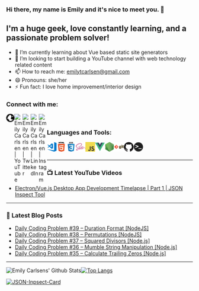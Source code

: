 ### Hi there, my name is Emily and it's nice to meet you. 👋

## I'm a huge geek, love constantly learning, and a passionate problem solver!
- 🌱 I’m currently learning about Vue based static site generators
- 👯 I’m looking to start building a YouTube channel with web technology related content
- 📫 How to reach me: emilytcarlsen@gmail.com
- 😄 Pronouns: she/her
- ⚡ Fun fact: I love home improvement/interior design

### Connect with me:

[<img align="left" alt="Emily Carlsen" width="22px" src="https://raw.githubusercontent.com/iconic/open-iconic/master/svg/globe.svg" />][website]
[<img align="left" alt="Emily Carlsen | YouTube" width="22px" src="https://cdn.jsdelivr.net/npm/simple-icons@v3/icons/youtube.svg" />][youtube]
[<img align="left" alt="Emily Carlsen | Twitter" width="22px" src="https://cdn.jsdelivr.net/npm/simple-icons@v3/icons/twitter.svg" />][twitter]
[<img align="left" alt="Emily Carlsen | LinkedIn" width="22px" src="https://cdn.jsdelivr.net/npm/simple-icons@v3/icons/linkedin.svg" />][linkedin]
[<img align="left" alt="Emily Carlsen | Instagram" width="22px" src="https://cdn.jsdelivr.net/npm/simple-icons@v3/icons/instagram.svg" />][instagram]

<br />

### Languages and Tools:

<img align="left" alt="Visual Studio Code" width="26px" src="https://raw.githubusercontent.com/github/explore/80688e429a7d4ef2fca1e82350fe8e3517d3494d/topics/visual-studio-code/visual-studio-code.png" />
<img align="left" alt="HTML5" width="26px" src="https://raw.githubusercontent.com/github/explore/80688e429a7d4ef2fca1e82350fe8e3517d3494d/topics/html/html.png" />
<img align="left" alt="CSS3" width="26px" src="https://raw.githubusercontent.com/github/explore/80688e429a7d4ef2fca1e82350fe8e3517d3494d/topics/css/css.png" />
<img align="left" alt="Sass" width="26px" src="https://raw.githubusercontent.com/github/explore/80688e429a7d4ef2fca1e82350fe8e3517d3494d/topics/sass/sass.png" />
<img align="left" alt="JavaScript" width="26px" src="https://raw.githubusercontent.com/github/explore/80688e429a7d4ef2fca1e82350fe8e3517d3494d/topics/javascript/javascript.png" />
<img align="left" alt="Vue" width="26px" src="https://raw.githubusercontent.com/github/explore/80688e429a7d4ef2fca1e82350fe8e3517d3494d/topics/vue/vue.png" />
<img align="left" alt="Node.js" width="26px" src="https://raw.githubusercontent.com/github/explore/80688e429a7d4ef2fca1e82350fe8e3517d3494d/topics/nodejs/nodejs.png" />
<img align="left" alt="Git" width="26px" src="https://raw.githubusercontent.com/github/explore/80688e429a7d4ef2fca1e82350fe8e3517d3494d/topics/git/git.png" />
<img align="left" alt="GitHub" width="26px" src="https://raw.githubusercontent.com/github/explore/78df643247d429f6cc873026c0622819ad797942/topics/github/github.png" />
<img align="left" alt="Linux" width="26px" src="https://raw.githubusercontent.com/github/explore/80688e429a7d4ef2fca1e82350fe8e3517d3494d/topics/terminal/terminal.png" />

<br />
<br />

---

### 📺 Latest YouTube Videos
<!-- YOUTUBE:START -->
- [Electron/Vue.js Desktop App Development Timelapse | Part 1 | JSON Inspect Tool](https://www.youtube.com/watch?v=vQhnMQ73H-8)
<!-- YOUTUBE:END -->

---

### 📕 Latest Blog Posts
<!-- BLOG-POST-LIST:START -->
- [Daily Coding Problem #39 – Duration Format [NodeJS]](https://emilyplusplus.wordpress.com/2020/05/19/daily-coding-problem-39-duration-format-nodejs/)
- [Daily Coding Problem #38 – Permutations [NodeJS]](https://emilyplusplus.wordpress.com/2020/05/18/daily-coding-problem-38-permutations-nodejs/)
- [Daily Coding Problem #37 – Squared Divisors [Node.js]](https://emilyplusplus.wordpress.com/2020/05/15/daily-coding-problem-37-squared-divisors-node-js/)
- [Daily Coding Problem #36 – Mumble String Manipulation [Node.js]](https://emilyplusplus.wordpress.com/2020/05/13/daily-coding-problem-36-mumble-string-manipulation-node-js/)
- [Daily Coding Problem #35 – Calculate Trailing Zeros [Node.js]](https://emilyplusplus.wordpress.com/2020/05/04/daily-coding-problem-35-calculate-trailing-zeros-node-js/)
<!-- BLOG-POST-LIST:END -->

---

<img align="left" alt="Emily Carlsens' Github Stats" src="https://github-readme-stats.vercel.app/api?username=emilyplusplus&count_private=true&show_icons=true&hide_border=false" />

[![Top Langs](https://github-readme-stats.vercel.app/api/top-langs/?username=emilyplusplus)](https://github.com/emilyplusplus)

[![JSON-Inpsect-Card](https://github-readme-stats.vercel.app/api/pin/?username=json-inspect&repo=json-inspect)](https://github.com/json-inspect/json-inspect)

[website]: https://emilycarlsen.com
[twitter]: https://twitter.com/emilyplusplus
[youtube]: https://www.youtube.com/channel/UC4xD0xBmX4p62IT1TVrZq8w
[instagram]: https://instagram.com/emilyplusplus
[linkedin]: https://linkedin.com/in/emilyplusplus
